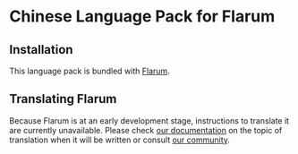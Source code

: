 # Chinese Language Pack for Flarum

## Installation

This language pack is bundled with [Flarum](http://flarum.org/).

## Translating Flarum

Because Flarum is at an early development stage, instructions to translate it are currently unavailable. 
Please check [our documentation](http://docs.flarum.org) on the topic of translation when it will be written or consult [our community](https://discuss.flarum.org/t/i18n).
